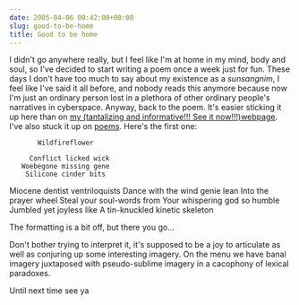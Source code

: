 ```yaml
---
date: 2005-04-06 00:42:00+00:00
slug: good-to-be-home
title: Good to be home
---
```


I didn't go anywhere really, but I feel like I'm at home in my mind, body and soul, so I've decided to start writing a poem once a week just for fun. These days I don't have too much to say about my existence as a _sunsangnim_, I feel like I've said it all before, and nobody reads this anymore because now I'm just an ordinary person lost in a plethora of other ordinary people's narratives in cyberspace. Anyway, back to the poem. It's easier sticking it up here than on [my (tantalizing and informative!!! See it now!!!)webpage](http://www.geocities.com/antoinehenrigiraud/). I've also stuck it up on [poems](http://www.livejournal.com/community/poems/). Here's the first one:

           Wildfireflower

         Conflict licked wick
       Woebegone missing gene
        Silicone cinder bits
  Miocene dentist ventriloquists
  Dance with the wind genie lean
      Into the prayer wheel
    Steal your soul-words from
   Your whispering god so humble
     Jumbled yet joyless like
  A tin-knuckled kinetic skeleton

The formatting is a bit off, but there you go...

Don't bother trying to interpret it, it's supposed to be a joy to articulate as well as conjuring up some interesting imagery. On the menu we have banal imagery juxtaposed with pseudo-sublime imagery in a cacophony of lexical paradoxes. 

Until next time
see ya
